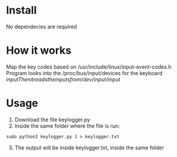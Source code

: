 # Install
No dependecies are required

# How it works
Map the key codes based on /usr/include/linux/input-event-codes.h
Program looks into the /proc/bus/input/devices for the keyboard $input
Then it reads the inputs from /dev/input/$input

# Usage
1) Download the file keylogger.py
2) Inside the same folder where the file is run:

```
sudo python3 keylogger.py 1 > keylogger.txt
```

3) The output will be inside keylogger.txt, inside the same folder
